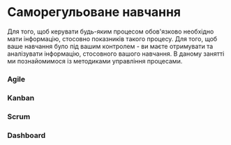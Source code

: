# Саморегульоване навчання
Для того, щоб керувати будь-яким процесом обов'язково необхідно мати інформацію, стосовно показників такого процесу. Для того, щоб ваше навчання було під вашим контролем - ви маєте отримувати та аналізувати інформацію, стосовного вашого навчання. В даному занятті ми познайомимося із методиками управління процесами.
### Agile

### Kanban

### Scrum

### Dashboard